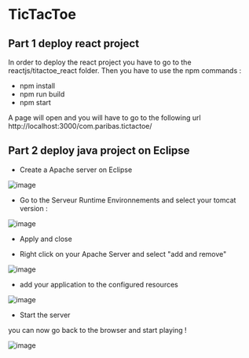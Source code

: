 # TicTacToe


## Part 1 deploy react project 

In order to deploy the react project you have to go to the reactjs/titactoe_react folder. Then you have to use the npm commands : 
 
- npm install 
- npm run build 
- npm start

A page will open and you will have to go to the following url
http://localhost:3000/com.paribas.tictactoe/

## Part 2 deploy java project on Eclipse

- Create a Apache server on Eclipse

![image](https://user-images.githubusercontent.com/108095439/176854297-6e84ea14-d9b5-4a61-a37b-66abf70d5606.png)


- Go to the Serveur Runtime Environnements and select your tomcat version :

![image](https://user-images.githubusercontent.com/108095439/176854573-0780542d-fe1d-4af0-b5c2-705dd0d1f8ae.png)

- Apply and close

- Right click on your Apache Server and select "add and remove"  

![image](https://user-images.githubusercontent.com/108095439/176854809-f4b34a5d-3482-4859-a9bd-e23ef11979d7.png)

- add your application to the configured resources 
 
![image](https://user-images.githubusercontent.com/108095439/176855006-4df42fcf-8164-46a5-837a-5e57202a76c5.png)
 
-  Start the server 


you can now go back to the browser and start playing ! 

![image](https://user-images.githubusercontent.com/108095439/176855421-8e70f27f-fbdc-4ce0-ae17-7e9a952f7e13.png)
